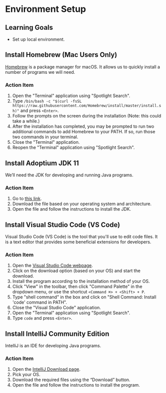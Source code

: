 # Environment Setup

## Learning Goals

- Set up local environment.

## Install Homebrew (Mac Users Only)

[Homebrew](https://brew.sh/) is a package manager for macOS. It allows us to
quickly install a number of programs we will need.

### Action Item

1. Open the "Terminal" application using "Spotlight Search".
2. Type
   `/bin/bash -c "$(curl -fsSL https://raw.githubusercontent.com/Homebrew/install/master/install.sh)"`
   and press `<Enter>`.
3. Follow the prompts on the screen during the installation (Note: this could
   take a while.)
4. After the installation has completed, you may be prompted to run two
   additional commands to add Homebrew to your PATH. If so, run those two
   commands in your terminal.
5. Close the "Terminal" application.
6. Reopen the "Terminal" application using "Spotlight Search".

## Install Adoptium JDK 11

We’ll need the JDK for developing and running Java programs.

### Action Item

1. Go to [this link](https://adoptium.net/temurin/releases/?version=11).
2. Download the file based on your operating system and architecture.
3. Open the file and follow the instructions to install the JDK.

## Install Visual Studio Code (VS Code)

Visual Studio Code (VS Code) is the tool that you'll use to edit code files. It
is a text editor that provides some beneficial extensions for developers.

### Action Item

1. Open the
   [Visual Studio Code webpage](https://code.visualstudio.com/Download).
2. Click on the download option (based on your OS) and start the download.
3. Install the program according to the installation method of your OS.
4. Click "View" in the toolbar, then click "Command Palette" in the dropdown
   menu, or use the shortcut `<Command ⌘> + <Shift> + P`.
5. Type "shell command" in the box and click on "Shell Command: Install 'code'
   command in PATH".
6. Close the "Visual Studio Code" application.
7. Open the "Terminal" application using "Spotlight Search".
8. Type `code` and press `<Enter>`.

## Install IntelliJ Community Edition

IntelliJ is an IDE for developing Java programs.

### Action Item

1. Open the [IntelliJ Download page](https://www.jetbrains.com/idea/download/).
2. Pick your OS.
3. Download the required files using the “Download” button.
4. Open the file and follow the instructions to install the program.
